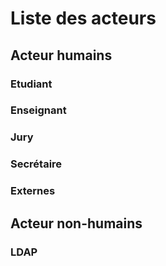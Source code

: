 # Liste des acteurs
## Acteur humains
### Etudiant
### Enseignant
### Jury
### Secrétaire
### Externes
## Acteur non-humains
### LDAP
